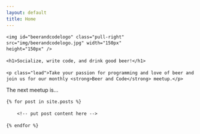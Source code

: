 ```yaml
---
layout: default
title: Home
---
```


<div class="jumbotron">

    <img id="beerandcodelogo" class="pull-right" src="img/beerandcodelogo.jpg" width="150px"
    height="150px" />

    <h1>Socialize, write code, and drink good beer!</h1>

    <p class="lead">Take your passion for programming and love of beer and
    join us for our monthly <strong>Beer and Code</strong> meetup.</p>

</div>

<div>

The next meetup is...

</div>

<div id="posts">

    {% for post in site.posts %}

        <!-- put post content here -->

    {% endfor %}

</div>
